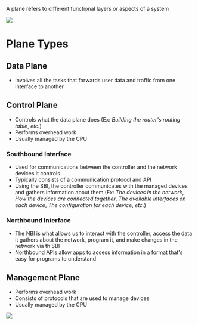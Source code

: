A plane refers to different functional layers or aspects of a system

![](https://github.com/JonmarCorpuz/SecondBrain/blob/main/Assets/Whitespace.png)

# Plane Types

## Data Plane

* Involves all the tasks that forwards user data and traffic from one interface to another

## Control Plane

* Controls what the data plane does (Ex: *Building the router's routing table*, *etc.*)
* Performs overhead work
* Usually managed by the CPU

### Southbound Interface

* Used for communications between the controller and the network devices it controls
* Typically consists of a communication protocol and API
* Using the SBI, the controller communicates with the managed devices and gathers information about them (Ex: *The devices in the network*, *How the devices are connected together*, *The available interfaces on each device*, *The configuration for each device*, *etc.*)

### Northbound Interface

* The NBI is what allows us to interact with the controller, access the data it gathers about the network, program it, and make changes in the network via th SBI
* Northbound APIs allow apps to access information in a format that's easy for programs to understand

## Management Plane

* Performs overhead work
* Consists of protocols that are used to manage devices
* Usually managed by the CPU

![](https://github.com/JonmarCorpuz/SecondBrain/blob/main/Assets/Whitespace.png)
